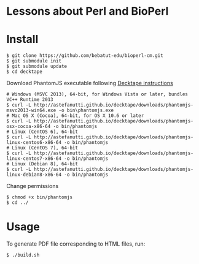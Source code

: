 Lessons about Perl and BioPerl
==============================

# Install

```
$ git clone https://github.com/bebatut-edu/bioperl-cm.git
$ git submodule init
$ git submodule update
$ cd decktape
```

Download PhantomJS executable following [Decktape instructions](https://github.com/astefanutti/decktape)

```
# Windows (MSVC 2013), 64-bit, for Windows Vista or later, bundles VC++ Runtime 2013
$ curl -L http://astefanutti.github.io/decktape/downloads/phantomjs-msvc2013-win64.exe -o bin\phantomjs.exe
# Mac OS X (Cocoa), 64-bit, for OS X 10.6 or later
$ curl -L http://astefanutti.github.io/decktape/downloads/phantomjs-osx-cocoa-x86-64 -o bin/phantomjs
# Linux (CentOS 6), 64-bit
$ curl -L http://astefanutti.github.io/decktape/downloads/phantomjs-linux-centos6-x86-64 -o bin/phantomjs
# Linux (CentOS 7), 64-bit
$ curl -L http://astefanutti.github.io/decktape/downloads/phantomjs-linux-centos7-x86-64 -o bin/phantomjs
# Linux (Debian 8), 64-bit
$ curl -L http://astefanutti.github.io/decktape/downloads/phantomjs-linux-debian8-x86-64 -o bin/phantomjs
```

Change permissions

```
$ chmod +x bin/phantomjs
$ cd ../
```

# Usage

To generate PDF file corresponding to HTML files, run: 

```
$ ./build.sh
```

